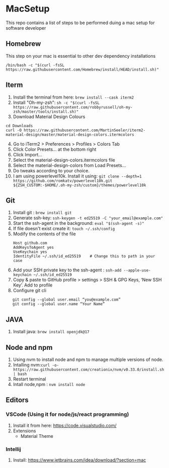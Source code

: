 # MacSetup
This repo contains a list of steps to be performed duing a mac setup for software developer
## Homebrew
This step on your mac is essential to other dev dependency installations
```
/bin/bash -c "$(curl -fsSL https://raw.githubusercontent.com/Homebrew/install/HEAD/install.sh)"
```
## Iterm
1. Install the terminal from here: ```brew install --cask iterm2```
2. Install "Oh-my-zsh": ```sh -c "$(curl -fsSL https://raw.githubusercontent.com/robbyrussell/oh-my-zsh/master/tools/install.sh)"```
3. Download Material Design Colours
```
cd Downloads
curl -O https://raw.githubusercontent.com/MartinSeeler/iterm2-material-design/master/material-design-colors.itermcolors
```
4. Go to iTerm2 > Preferences > Profiles > Colors Tab
5. Click Color Presets… at the bottom right
6. Click Import…
7. Select the material-design-colors.itermcolors file
8. Select the material-design-colors from Load Presets…
9. Do tweaks according to your choice.
10. I am using powerlevel10k. Install it using: ```git clone --depth=1 https://github.com/romkatv/powerlevel10k.git ${ZSH_CUSTOM:-$HOME/.oh-my-zsh/custom}/themes/powerlevel10k```

## Git
1. Install git : ```brew install git```
2. Generate ssh-key: ```ssh-keygen -t ed25519 -C "your_email@example.com"```
3. Start the ssh-agent in the background: ```eval "$(ssh-agent -s)"```
4. If file doesn't exist create it: ```touch ~/.ssh/config```
5. Modify the contents of the file
   ```
   Host github.com
   AddKeysToAgent yes
   UseKeychain yes
   IdentityFile ~/.ssh/id_ed25519    # Change this to path in your case
   ```
6. Add your SSH private key to the ssh-agent : ```ssh-add --apple-use-keychain ~/.ssh/id_ed25519```
7. Copy & paste to GitHub profile > settings > SSH & GPG Keys, ‘New SSH Key’. Add to profile
4. Configure git cli
```
   git config --global user.email “you@example.com” 
   git config --global user.name “Your Name”
```

## JAVA
1. Install java: ```brew install openjdk@17```

## Node and npm
1. Using nvm to install node and npm to manage multiple versions of node.
2. Intalling nvm:```curl -o- https://raw.githubusercontent.com/creationix/nvm/v0.33.0/install.sh | bash```
3. Restart terminal
4. Intall node,npm : ``` nvm install node ```


## Editors
### VSCode (Using it for node/js/react programming)
1. Install it from here: https://code.visualstudio.com/
2. Extensions
   * Material Theme
### Intellij
1. Install: https://www.jetbrains.com/idea/download/?section=mac




